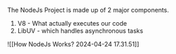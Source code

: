 The NodeJs Project is made up of 2 major components.
1. V8 - What actually executes our code
2. LibUV - which handles asynchronous tasks 


![[How NodeJs Works? 2024-04-24 17.31.51]]
